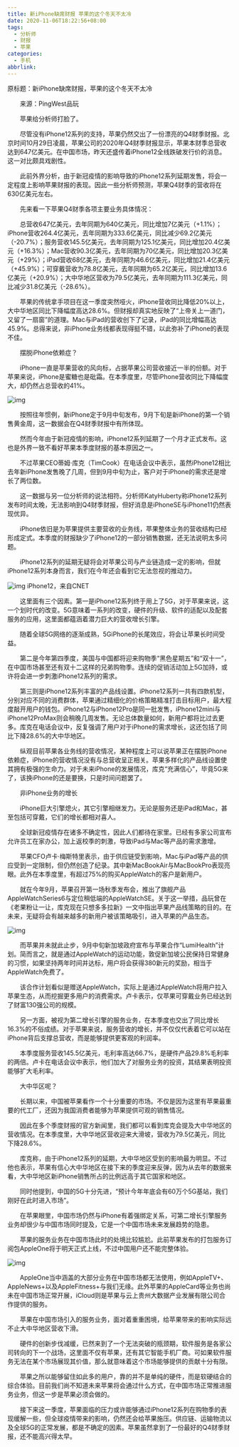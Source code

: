 ```yaml
---
title: 新iPhone缺席财报 苹果的这个冬天不太冷
date: 2020-11-06T18:22:56+08:00
tags:
  - 分析师
  - 财报
  - 苹果
categories:
  - 手机
abbrlink:
---
```


原标题：新iPhone缺席财报，苹果的这个冬天不太冷

　　来源：PingWest品玩

　　苹果给分析师打脸了。

　　尽管没有iPhone12系列的支持，苹果仍然交出了一份漂亮的Q4财季财报。北京时间10月29日凌晨，苹果公司的2020年Q4财季财报显示，苹果本财季总营收达到647亿美元。在中国市场，昨天还盛传着iPhone12全线跌破发行价的消息。这一对比颇具戏剧性。

　　此前外界分析，由于新冠疫情的影响导致的iPhone12系列延期发售，将会一定程度上影响苹果财报的表现。因此一些分析师预测，苹果Q4财季的营收将在630亿美元左右。

　　先来看一下苹果Q4财季各项主要业务具体情况：

　　总营收647亿美元，去年同期为640亿美元，同比增加7亿美元（+1.1%）；iPhone营收264.4亿美元，去年同期为333.6亿美元，同比减少69.2亿美元（-20.7%）；服务营收145.5亿美元，去年同期为125.1亿美元，同比增加20.4亿美元（+16.3%）；Mac营收90.3亿美元，去年同期为70亿美元，同比增加20.3亿美元（+29%）；iPad营收68亿美元，去年同期为46.6亿美元，同比增加21.4亿美元（+45.9%）；可穿戴营收为78.8亿美元，去年同期为65.2亿美元，同比增加13.6亿美元（+20.9%）；大中华地区营收为79.5亿美元，去年同期为111.3亿美元，同比减少31.8亿美元（-28.6%）。

　　苹果的传统拿手项目在这一季度突然哑火，iPhone营收同比降低20%以上，大中华地区同比下降幅度高达28.6%。但财报却真实地反映了“上帝关上一道门，又留了一扇窗”的道理。Mac与iPad的营收创下了记录，iPad的同比增幅高达45.9%。总得来说，非iPhone业务线都表现得挺不错，以此弥补了iPhone的表现不佳。

　　摆脱iPhone依赖症？

　　iPhone一直是苹果营收的风向标，占据苹果公司营收接近一半的份额。对于苹果来说，iPhone是蜜糖也是砒霜。在本季度里，尽管iPhone营收同比下降幅度大，却仍然占总营收的41%。

![img](https://cdn.jsdelivr.net/gh/yakeing/Documentation@main/Hexo/images/a1d4-kcaeqzy2938999.png)

　　按照往年惯例，新iPhone定于9月中旬发布，9月下旬是新iPhone的第一个销售黄金周，这一数据会在Q4财季财报中有所体现。

　　然而今年由于新冠疫情的影响，iPhone12系列延期了一个月才正式发布。这也是外界一致不看好苹果本季度财报的基本原因之一。

　　不过苹果CEO蒂姆·库克（TimCook）在电话会议中表示，虽然iPhone12相比去年新iPhone发售晚了几周，但到9月中旬为止，客户对于iPhone的需求还是增长了两位数。

　　这一数据与另一位分析师的说法相符。分析师KatyHuberty称iPhone12系列发布时间太晚，无法影响到Q4财季财报，但好消息是iPhoneSE与iPhone11仍然表现优异。

　　iPhone依旧是为苹果提供主要营收的业务线，苹果整体业务的营收结构已经形成定式。本季度的财报缺少了iPhone12的一部分销售数据，还无法说明太多问题。

　　iPhone12系列的延期无疑将会对苹果公司与产业链造成一定的影响，但就iPhone12系列本身而言，我们在今年还会看到它无法忽视的推动力。

![img](https://cdn.jsdelivr.net/gh/yakeing/Documentation@main/Hexo/images/5284-kcaeqzy2953565.png)
iPhone12，来自CNET

　　这里面有三个因素。第一是iPhone12系列终于用上了5G，对于苹果来说，这一个划时代的改变。5G意味着一系列的改变，硬件的升级、软件的适配以及配套服务的应用，这里面都蕴涵着潜力巨大的营收增长引擎。

　　随着全球5G网络的逐渐成熟，5GiPhone的长尾效应，将会让苹果长时间受益。

　　第二是今年第四季度，美国与中国都将迎来购物季“黑色星期五”和“双十一”，在中国市场甚至还有双十二这样的兄弟购物季。连续的促销活动加上5G加持，或许将会进一步刺激iPhone12系列的需求。

　　第三则是iPhone12系列丰富的产品线设置。iPhone12系列一共有四款机型，分别对应不同的消费群体，苹果通过精细化的价格策略精准打击目标用户，最大程度敲开用户的钱包。iPhone12与iPhone12Pro是同一批发售，iPhone12mini与iPhone12ProMax则会稍晚几周发售。无论总体数量如何，新用户都将比过去更多。库克在电话会议中，反复强调了用户对于iPhone的需求增长，这还包括了同比下降28.6%的大中华地区。

　　纵观目前苹果各业务线的营收情况，某种程度上可以说苹果正在摆脱iPhone依赖症，iPhone的营收情况没有与总营收呈正相关。苹果多样化的产品线设置使其拥有极强的生命力。对于未来iPhone的发展情况，库克“充满信心”，毕竟5G来了，该换iPhone的还是要换，只是时间问题罢了。

　　非iPhone业务的增长

　　iPhone巨大引擎熄火，其它引擎相继发力。无论是服务还是iPad和Mac，甚至包括可穿戴，它们的增长都相对喜人。

　　全球新冠疫情存在诸多不确定性，因此人们都待在家里。已经有多家公司宣布允许员工在家办公，加上返校季的刺激，导致iPad与Mac等产品的需求激增。

　　苹果CFO卢卡·梅斯特里表示，由于供应链受到影响，Mac与iPad等产品的供应受到一定限制，但仍然创造了纪录。其中新MacBookAir与MacBookPro表现亮眼。此外在本季度里，有超过75%的购买AppleWatch的客户是新用户。

　　就在今年9月，苹果召开第一场秋季发布会，推出了旗舰产品AppleWatchSeries6与定位稍低端的AppleWatchSE。关于这一举措，品玩曾在《老果粉让一让，库克现在只想多多拉新》一文中指出苹果产品线策略的目的。在未来，无疑将会有越来越多的新用户被该策略吸引，进入苹果的产品生态。

![img](https://cdn.jsdelivr.net/gh/yakeing/Documentation@main/Hexo/images/dfab-kcaeqzy2939060.png)

　　而苹果并未就此止步，9月中旬新加坡政府宣布与苹果合作“LumiHealth”计划。简而言之，就是通过AppleWatch的运动功能，敦促新加坡公民保持日常健身的习惯，如果坚持两年时间并达标，用户将会获得380新元的奖励，相当于AppleWatch免费了。

　　该合作计划看似是赠送AppleWatch，实际上是通过AppleWatch将用户拉入苹果生态，从而挖掘更多用户的消费需求。卢卡表示，仅苹果可穿戴业务已经达到了财富130强公司的规模。

　　另一方面，被视为第二增长引擎的服务业务，在本季度也交出了同比增长16.3%的不俗成绩。对于苹果来说，服务营收的增长，并不仅仅代表着它可以站在iPhone背后支撑总营收，而是能够提供更客观的利润率。

　　本季度服务营收145.5亿美元，毛利率高达66.7%，是硬件产品29.8%毛利率的两倍。卢卡在电话会议中表示，他们加大了对服务业务的投资，其结果表明投资能够扩大毛利率。

　　大中华区呢？

　　长期以来，中国被苹果看作一个十分重要的市场。不仅是因为这里有苹果最重要的代工厂，还因为我国消费者能够为苹果提供可观的销售情况。

　　因此在多个季度财报的官方新闻里，我们都可以看到库克会提及大中华地区的营收情况。在本季度里，大中华地区营收迎来大滑坡，营收为79.5亿美元，同比下降28.6%。

　　库克称，由于iPhone12系列的延期，大中华地区受到的影响最为明显。不过他也表示，苹果有信心大中华地区在接下来的季度迎来反弹，因为从去年的数据来看，大中华地区新iPhone销售所占的比例远高于其它国家和地区。

　　同时他提到，中国的5G十分先进，“预计今年年底会有60万个5G基站，我们刚好在此时进入市场”。

　　在苹果眼里，中国市场仍然与iPhone有着强绑定关系，可第二增长引擎服务业务却很少与中国市场同时提及，它是一个中国市场未来发展趋势的隐患。

　　苹果的服务业务在中国市场此时的处境比较尴尬。此前苹果发布的打包服务订阅包AppleOne将于明天正式上线，不过中国用户还不能完整体验。

![img](https://cdn.jsdelivr.net/gh/yakeing/Documentation@main/Hexo/images/896b-kcaeqzy2939062.png)

　　AppleOne当中涵盖的大部分业务在中国市场都无法使用，例如AppleTV+、AppleNews+以及AppleFitness+与我们无缘。此外苹果的AppleCard等业务也尚未在中国市场正常开展，iCloud则是苹果与云上贵州大数据产业发展有限公司合作提供的服务。

　　苹果在中国市场引入的服务业务，面对着重重困境，给苹果带来的影响实际远不止大中华地区营收下滑。

　　硬件的创新步伐减缓，已然来到了一个无法突破的瓶颈期，软件服务是各家公司转向的下一个战场，这里面不仅有苹果，还有其它智能手机厂商。可如果软件服务无法在某个市场展现其价值，那么就意味着这个市场能够提供的贡献十分有限。

　　苹果之所以能够留住如此多的用户，靠的并不是单纯的硬件，而是软硬结合的综合体验。目前我们尚不知道未来苹果将会通过什么方式，在中国市场正常推进服务业务，但这一步是苹果必须会做的。

　　接下来这一季度，苹果面临的压力或许能够通过iPhone12系列在购物季的表现缓解一些，但全球疫情带来的影响，仍然还会给苹果施压。供应链、运输物流以及全球5G的正常发展，都是不确定的因素。苹果虽然拿到了一份最好的Q4财季财报，还不能高兴得太早。